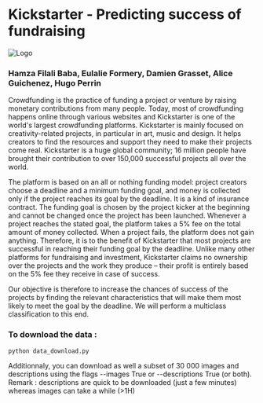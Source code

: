
# Kickstarter - Predicting success of fundraising

![Logo](img/kickstarter-logo.png)

###  Hamza Filali Baba, Eulalie Formery, Damien Grasset, Alice Guichenez, Hugo Perrin

Crowdfunding is the practice of funding a project or venture by raising monetary contributions from many people. Today, most of crowdfunding happens online through various websites and Kickstarter is one of the world's largest crowdfunding platforms. Kickstarter is mainly focused on creativity-related projects, in particular in art, music and design. It helps creators to find the resources and support they need to make their projects come real. Kickstarter is a huge global community; 16 million people have brought their contribution to over 150,000 successful projects all over the world.

The platform is based on an all or nothing funding model: project creators choose a deadline and a minimum funding goal, and money is collected only if the project reaches its goal by the deadline. It is a kind of insurance contract. The funding goal is chosen by the project kicker at the beginning and cannot be changed once the project has been launched. Whenever a project reaches the stated goal, the platform takes a 5% fee on the total amount of money collected. When a project fails, the platform does not gain anything. Therefore, it is to the benefit of Kickstarter that most projects are successful in reaching their funding goal by the deadline. Unlike many other platforms for fundraising and investment, Kickstarter claims no ownership over the projects and the work they produce – their profit is entirely based on the 5% fee they receive in case of success.

Our objective is therefore to increase the chances of success of the projects by finding the relevant characteristics that will make them most likely to meet the goal by the deadline. We will perform a multiclass classification to this end.


### To download the data :
 ```html
 python data_download.py 
 ```
 
 Additionnaly, you can download as well a subset of 30 000 images and descriptions using the flags --images True or --descriptions True (or both). Remark : descriptions are quick to be downloaded (just a few minutes) whereas images can take a while (>1H)
 
  ```html 
